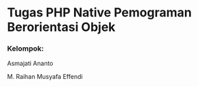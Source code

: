 # Tugas PHP Native Pemograman Berorientasi Objek
<h3>Kelompok:</h3>
<p>Asmajati Ananto</p>
<p>M. Raihan Musyafa Effendi</p>
